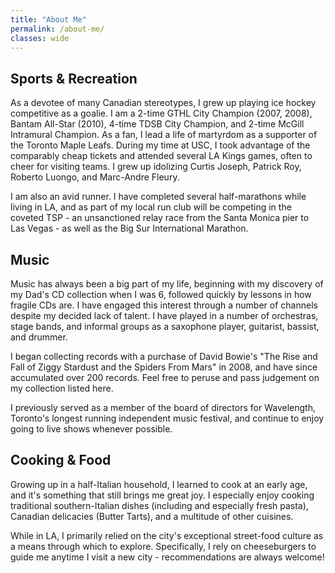 ```yaml
---
title: "About Me"
permalink: /about-me/
classes: wide
---
```



## Sports & Recreation
As a devotee of many Canadian stereotypes, I grew up playing ice hockey competitive as a goalie. I am a 2-time GTHL City Champion (2007, 2008), Bantam All-Star (2010), 4-time TDSB City Champion, and 2-time McGill Intramural Champion. As a fan, I lead a life of martyrdom as a supporter of the Toronto Maple Leafs. During my time at USC, I took advantage of the comparably cheap tickets and attended several LA Kings games, often to cheer for visiting teams. I grew up idolizing Curtis Joseph, Patrick Roy, Roberto Luongo, and Marc-Andre Fleury.

I am also an avid runner. I have completed several half-marathons while living in LA, and as part of my local run club will be competing in the coveted TSP - an unsanctioned relay race from the Santa Monica pier to Las Vegas - as well as the Big Sur International Marathon.


## Music
Music has always been a big part of my life, beginning with my discovery of my Dad's CD collection when I was 6, followed quickly by lessons in how fragile CDs are. I have engaged this interest through a number of channels despite my decided lack of talent. I have played in a number of orchestras, stage bands, and informal groups as a saxophone player, guitarist, bassist, and drummer.

I began collecting records with a purchase of David Bowie's "The Rise and Fall of Ziggy Stardust and the Spiders From Mars" in 2008, and have since accumulated over 200 records. Feel free to peruse and pass judgement on my collection listed here.

I previously served as a member of the board of directors for Wavelength, Toronto's longest running independent music festival, and continue to enjoy going to live shows whenever possible.


## Cooking & Food
Growing up in a half-Italian household, I learned to cook at an early age, and it's something that still brings me great joy. I especially enjoy cooking traditional southern-Italian dishes (including and especially fresh pasta), Canadian delicacies (Butter Tarts), and a multitude of other cuisines.

While in LA, I primarily relied on the city's exceptional street-food culture as a means through which to explore. Specifically, I rely on cheeseburgers to guide me anytime I visit a new city - recommendations are always welcome!
